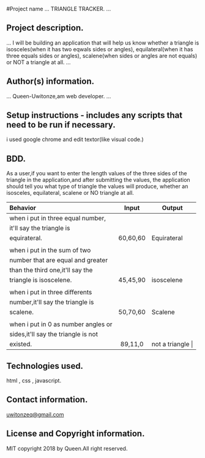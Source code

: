 #Project name
 ...
 TRIANGLE TRACKER.
 ...
## Project description.
...
I will be building an application that will help us know whether a triangle is isosceles(when it has two eqwals sides or angles), equilateral(when it has three equals sides or angles), scalene(when sides or angles are not equals) or NOT a triangle at all.
...
## Author(s) information.
...
Queen-Uwitonze,am web developer.
...

## Setup instructions - includes any scripts that need to be run if necessary.
i used google chrome and edit textor(like visual code.)

## BDD.
As a user,if you want to enter the length values of the three sides of the triangle in the application,and after submitting the values, the application should tell you what type of triangle the values will produce, whether an isosceles, equilateral, scalene or NO triangle at all.


|       Behavior                      |    Input     |   Output          |
| :---------------------------------- | :----------: | ------------------|
| when i put in three equal number,   |              |                   |
| it'll say the triangle is           |              |                   |
| equirateral.                        | 60,60,60     | Equirateral       |
|                                                                        |
| when i put in the sum of two        |              |                   |
|  number that are equal and greater  |              |                   |
| than the third one,it'll say the    |              |                   |
|  triangle  is isoscelene.           | 45,45,90     | isoscelene        |
|                                                                        | 
| when i put in three differents      |              |                   |
 number,it'll say the triangle is     |              |                   |
| scalene.                            | 50,70,60     | Scalene           |
|                                                                        |
| when i put in 0 as number angles or |              |                   |
|sides,it'll say the triangle is not  |              |                   |
| existed.                            | 89,11,0      | not a triangle   \|

## Technologies used.
html , css , javascript.

## Contact information.
uwitonzeq@gmail.com

## License and Copyright information.

MIT copyright 2018 by Queen.All right reserved.
